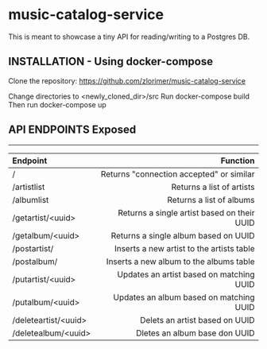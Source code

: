# music-catalog-service
This is meant to showcase a tiny API for reading/writing to a Postgres DB.

## INSTALLATION - Using docker-compose
Clone the repository: https://github.com/zlorimer/music-catalog-service

Change directories to <newly_cloned_dir>/src
Run docker-compose build
Then run docker-compose up

## API ENDPOINTS Exposed
---
| Endpoint | Function
| :--- | ---:
| /  | Returns "connection accepted" or similar
| /artistlist | Returns a list of artists
| /albumlist | Returns a list of albums
| /getartist/\<uuid\> | Returns a single artist based on their UUID
| /getalbum/\<uuid\> | Returns a single album based on UUID
| /postartist/ | Inserts a new artist to the artists table
| /postalbum/ | Inserts a new album to the albums table
| /putartist/\<uuid\> | Updates an artist based on matching UUID
| /putalbum/\<uuid\> | Updates an album based on matching UUID
| /deleteartist/\<uuid\> | Delets an artist based on UUID
| /deletealbum/\<uuid\> | Dletes an album base don UUID
